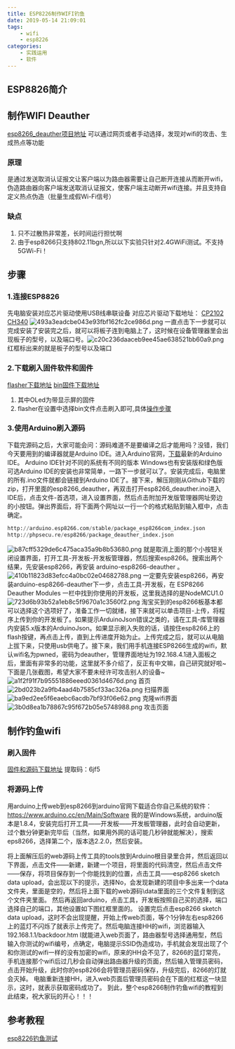 ```yaml
---
title: ESP8226制作WIFI钓鱼
date: 2019-05-14 21:09:01
tags:
    - wifi 
    - esp8226
categories:
    - 实践运用
    - 软件
---
```

## ESP8826简介

## 制作WIFI Deauther
[esp8266_deauther项目地址](https://github.com/spacehuhn/esp8266_deauther/wiki/Installation)
可以通过网页或者手动选择，发现对wifi的攻击、生成热点等功能

### 原理
是通过发送取消认证报文让客户端以为路由器需要让自己断开连接从而断开wifi，伪造路由器向客户端发送取消认证报文，使客户端主动断开wifi连接。并且支持自定义热点伪造（批量生成假Wi-Fi信号）
### 缺点
1. 只不过散热非常差，长时间运行担忧啊
2. 由于esp8266只支持802.11bgn,所以以下实验只针对2.4GWiFi测试。不支持5GWi-Fi！

<!--more-->
## 步骤
### 1.连接ESP8826
先电脑安装对应芯片驱动使用USB线串联设备
对应芯片驱动下载地址：
[CP2102](https://www.silabs.com/products/development-tools/software/usb-to-uart-bridge-vcp-drivers)
[CH340](https://sparks.gogo.co.nz/ch340.html)
![493a3eadcbe043e93fbf162fc2ce986d.png](en-resource://database/5913:1)
一直点击下一步就可以完成安装了安装完之后，就可以将板子连到电脑上了，这时候在设备管理器里会出现板子的型号，以及端口号。![c20c236daaceb9ee45ae638521bb60a9.png](en-resource://database/5915:1)
红框标出来的就是板子的型号以及端口

### 2.下载刷入固件软件和固件
[flasher下载地址](https://github.com/nodemcu/nodemcu-flasher/raw/master/Win32/Release/ESP8266Flasher.exe)
[bin固件下载地址](https://github.com/spacehuhn/esp8266_deauther/releases)
1. 其中OLed为带显示屏的固件
2. flasher在设置中选择bin文件点击刷入即可,具体[操作步骤](https://github.com/nodemcu/nodemcu-flasher)

### 3.使用Arduino刷入源码

下载完源码之后，大家可能会问：源码难道不是要编译之后才能用吗？没错，我们今天要用到的编译器就是Arduino IDE。进入Arduino官网，[下载](https://www.arduino.cc/en/main/software)最新的Arduino IDE。
Arduino IDE针对不同的系统有不同的版本 Windows也有安装版和绿色版可选Arduino IDE的安装也非常简单，一路下一步就可以了。安装完成后，电脑里的所有.ino文件就都会链接到Arduino IDE了。接下来，解压刚刚从Github下载的zip，打开里面的esp8266_deauther，再双击打开esp8266_deauther.ino进入IDE后，点击文件-首选项，进入设置界面，然后点击附加开发版管理器网址旁边的小按钮。弹出界面后，将下面两个网址以一行一个的格式粘贴到输入框中，点击确定。
```python
http://arduino.esp8266.com/stable/package_esp8266com_index.json
http://phpsecu.re/esp8266/package_deauther_index.json
```
![b87cff5329de6c475aca35a9b8b53680.png](en-resource://database/5919:1)
就是取消上面的那个小按钮关闭设置界面，打开工具-开发板-开发板管理器，然后搜索esp8266。搜索出两个结果，先安装esp8266，再安装 arduino-esp8266-deauther 。![410b11823d83efcc4a0bc02e04682788.png](en-resource://database/5921:1)
一定要先安装esp8266，再安装arduino-esp8266-deauther下一步，点击工具-开发板，在 ESP8266 Deauther Modules 一栏中找到你使用的开发板，这里我选择的是NodeMCU1.0![723d6b93b52a1eb8c5f9670a1c3560f2.png](en-resource://database/5923:1)
淘宝买到的esp8266板基本都可以选择这个选项好了，准备工作一切就绪，接下来就可以单击项目-上传，将程序上传到你的开发板了。如果提示ArduinoJson错误之类的，请在工具-库管理器内安装5.x版本的ArduinoJson。如果显示刷入失败的话，请按住esp8266上的flash按键，再点击上传，直到上传进度开始为止。上传完成之后，就可以从电脑上拔下来，只使用usb供电了。接下来，我们用手机连接ESP8266生成的wifi，默认wifi名为pwned，密码为deauther，管理界面地址为192.168.4.1进入面板之后，里面有非常多的功能，这里就不多介绍了，反正有中文嘛，自己研究就好啦~下面是几张截图，希望大家不要未经许可攻击别人的设备~
![a1f2f91f7b95551886eeed0361d4676d.png](en-resource://database/5925:1)
首页
![2bd023b2a9fb4aad4b7585cf33ac326a.png](en-resource://database/5927:1)
扫描界面
![ba9ed2ee5f6eaebc6acdb7bf93f06e62.png](en-resource://database/5929:1)
克隆wifi界面
![3b0d8ea1b78867c95f672b05e5748988.png](en-resource://database/5931:1)
攻击页面


## 制作钓鱼wifi
### 刷入固件
[固件和源码下载地址](链接：https://pan.baidu.com/s/195CZ19voXhjBUUnClF7gTw)
提取码：6jf5 
### 将源码上传
用arduino上传web到esp8266到arduino官网下载适合你自己系统的软件：https://www.arduino.cc/en/Main/Software
我的是Windows系统，arduino版本是1.8.4，安装完后打开工具——开发板——开发板管理器，此时会自动更新，过个数分钟更新完毕后（当然，如果用外网的话可能几秒钟就能解决），搜索eps8266，选择第二个，版本选2.2.0，然后安装。

将上面解压后的web源码上传工具的tools放到Arduino根目录里合并，然后返回以下界面，点击文件——新建，新建一个项目，将里面的代码清空，然后点击文件——保存，将项目保存到一个你能找到的位置，点击工具——esp8266 sketch data upload，会出现以下的提示，选择No，会发现新建的项目中多出来一个data文件夹，里面是空的，然后将上面下载的web源码\data里面的三个文件复制到这个文件夹里面。
然后再返回arduino，点击工具，开发板按照自己买的选择，端口选择自己的端口，其他设置如下图红框里面的。
设置完后点击esp8266 sketch data upload，这时不会出现提醒，开始上传web页面，等个1分钟左右esp8266上的蓝灯不闪烁了就表示上传完了。然后电脑连接HH的wifi，浏览器输入192.168.1.1/backdoor.htm
l就能进入web页面了，路由器型号选择通用型，然后输入你测试的wifi编号，点确定，电脑提示SSID伪造成功，手机就会发现出现了个和你测试的wifi一样的没有加密的wifi，原来的HH会不见了，8266的蓝灯常亮，手机连接那个wifi后过几秒会自动弹出路由器升级的页面，然后输入管理员密码，点击开始升级，此时你的esp8266会将管理员密码保存，升级完后，8266的灯就会灭掉。
电脑重新连接HH，进入web页面后管理员密码会在下面的红框这一块显示，这时，就表示获取密码成功了。
到此，整个esp8266制作钓鱼wifi的教程到此结束，祝大家玩的开心！！！
## 参考教程
[esp8226钓鱼测试](https://www.freebuf.com/geek/148996.html)



